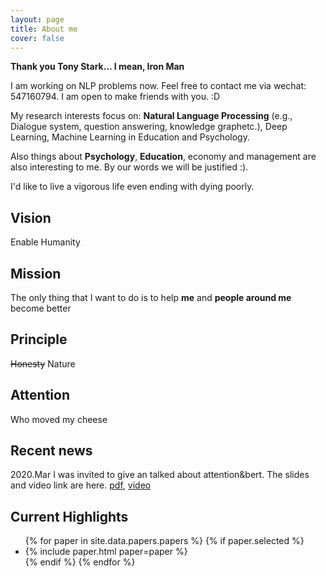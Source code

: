 ```yaml
---
layout: page
title: About me
cover: false
---
```


**Thank you Tony Stark... I mean, Iron Man**

I am working on NLP problems now. Feel free to contact me via wechat: 547160794. I am open to make friends with you. :D

My research interests focus on: **Natural Language Processing** (e.g., Dialogue system, question answering, knowledge graphetc.), Deep Learning, Machine Learning in Education and Psychology.

Also things about **Psychology**, **Education**, economy and management are also interesting to me. By our words we will be justified :). 

I'd like to live a vigorous life even ending with dying poorly.

## Vision
Enable Humanity

## Mission
The only thing that I want to do is to help **me** and **people around me** become better

## Principle
~~Honesty~~ 
Nature

## Attention
Who moved my cheese

## Recent news
2020.Mar I was invited to give an talked about attention&bert. The slides and video link are here. [pdf](https://github.com/DukeEnglish/Dukeenglish.github.io/raw/master/_posts/attention2bert.pdf), [video](https://appuaaoe86p4947.h5.xiaoeknow.com/content_page/eyJ0eXBlIjoxMiwicmVzb3VyY2VfdHlwZSI6NCwicmVzb3VyY2VfaWQiOiJsXzVlNzJmNGUxZjNmNWRfVEVFdUJtQXkiLCJwcm9kdWN0X2lkIjoiIiwiYXBwX2lkIjoiYXBwdWFBb2U4NnA0OTQ3IiwiZXh0cmFfZGF0YSI6MH0?entry=3&entry_type=0&state=42ad03a90b56431dbea0398c497a1c3c_3ef49f&app_id=appuaAoe86p4947)

## Current Highlights

<script async src="//pagead2.googlesyndication.com/pagead/js/adsbygoogle.js"></script>
<script>
  (adsbygoogle = window.adsbygoogle || []).push({
    google_ad_client: "ca-pub-7419738440913608",
    enable_page_level_ads: true
  });
</script>

<ul>
{% for paper in site.data.papers.papers %}
  {% if paper.selected %}
  <li>
  {% include paper.html paper=paper %}
  </li>
  {% endif %}
{% endfor %}
</ul>

